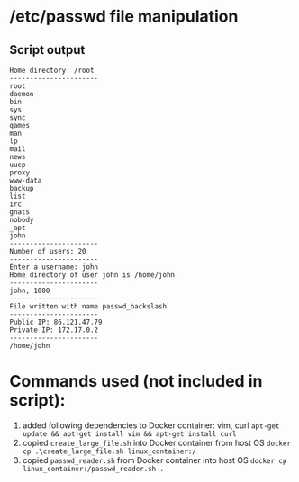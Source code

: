 # /etc/passwd file manipulation

## Script output

```text
Home directory: /root
----------------------
root
daemon
bin
sys
sync
games
man
lp
mail
news
uucp
proxy
www-data
backup
list
irc
gnats
nobody
_apt
john
----------------------
Number of users: 20
----------------------
Enter a username: john
Home directory of user john is /home/john
----------------------
john, 1000
----------------------
File written with name passwd_backslash
----------------------
Public IP: 86.121.47.79
Private IP: 172.17.0.2
----------------------
/home/john
```

# Commands used (not included in script):

1. added following dependencies to Docker container: vim, curl
   `apt-get update && apt-get install vim && apt-get install curl`
2. copied `create_large_file.sh` into Docker container from host OS
   `docker cp .\create_large_file.sh linux_container:/`
3. copied `passwd_reader.sh` from Docker container into host OS
   `docker cp linux_container:/passwd_reader.sh .`
